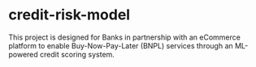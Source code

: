 # credit-risk-model
This project is designed for Banks in partnership with an eCommerce platform to enable Buy-Now-Pay-Later (BNPL) services through an ML-powered credit scoring system.
